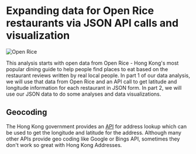 # Expanding data for Open Rice restaurants via JSON API calls and visualization

![Open Rice](https://raw.githubusercontent.com/username/projectname/branch/path/to/img.png)

This analysis starts with open data from Open Rice - Hong Kong's most popular dining guide to help people find places to eat based on the restaurant reviews written by real local people. In part 1 of our data analysis, we will use that data from Open Rice and an API call to get latitude and longitude information for each restaurant in JSON form. In part 2, we will use our JSON data to do some analyses and data visualizations.

## Geocoding
The Hong Kong government provides an [API](https://data.gov.hk/en-data/dataset/hk-ogcio-st_div_02-als/resource/ac80cf7b-f1e8-40d1-8b1c-8ea344d6e4cf) for address lookup which can be used to get the longitude and latitude for the address. Although many other APIs provide geo coding like Google or Bings API, sometimes they don't work so great with Hong Kong Addresses. 
